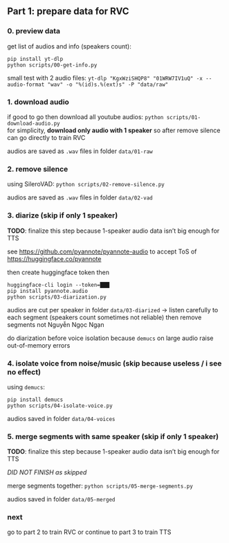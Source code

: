 ## Part 1: prepare data for RVC

### 0. preview data

get list of audios and info (speakers count):
```
pip install yt-dlp
python scripts/00-get-info.py
```
small test with 2 audio files: `yt-dlp "KgxWziSHQP8" "01WRW7IV1uQ" -x --audio-format "wav" -o "%(id)s.%(ext)s" -P "data/raw"`

### 1. download audio

if good to go then download all youtube audios: `python scripts/01-download-audio.py`<br />
for simplicity, **download only audio with 1 speaker** so after remove silence can go directly to train RVC

audios are saved as `.wav` files in folder `data/01-raw`

### 2. remove silence

using SileroVAD: `python scripts/02-remove-silence.py`

audios are saved as `.wav` files in folder `data/02-vad`

### 3. diarize (skip if only 1 speaker)

**TODO**: finalize this step because 1-speaker audio data isn’t big enough for TTS

see https://github.com/pyannote/pyannote-audio to accept ToS of https://huggingface.co/pyannote

then create huggingface token then
```
huggingface-cli login --token=███
pip install pyannote.audio
python scripts/03-diarization.py
```
audios are cut per speaker in folder `data/03-diarized` → listen carefully to each segment (speakers count sometimes not reliable) then remove segments not Nguyễn Ngọc Ngạn

do diarization before voice isolation because `demucs` on large audio raise out-of-memory errors

### 4. isolate voice from noise/music (skip because useless / i see no effect)

using `demucs`:
```
pip install demucs
python scripts/04-isolate-voice.py
```
audios saved in folder `data/04-voices`

### 5. merge segments with same speaker (skip if only 1 speaker)

**TODO**: finalize this step because 1-speaker audio data isn’t big enough for TTS

*DID NOT FINISH as skipped*

merge segments together: `python scripts/05-merge-segments.py`

audios saved in folder `data/05-merged`

### next

go to part 2 to train RVC or continue to part 3 to train TTS

